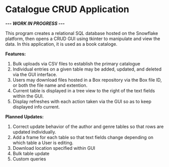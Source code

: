 # Catalogue CRUD Application

***--- WORK IN PROGRESS ---***

This program creates a relational SQL database hosted on the Snowflake platform, then opens a CRUD GUI using tkinter to manipulate and view the data. In this application, it is used as a book cataloge.

**Features:**
1) Bulk uploads via CSV files to establish the primary catalogue
2) Individual entries on a given table may be added, updated, and deleted via the GUI interface. 
3) Users may download files hosted in a Box repository via the Box file ID, or both the file name and extention.
4) Current table is displayed in a tree view to the right of the text fields within the GUI.
5) Display refreshes with each action taken via the GUI so as to keep displayed info current.

**Planned Updates:**
1) Correct update behavior of the author and genre tables so that rows are updated individually.
2) Add a frame for each table so that text fields change depending on which table a User is editing.
3) Download location specified within GUI
4) Bulk table update
5) Custom queries
